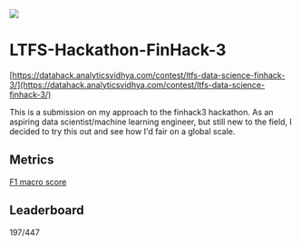 
![](https://datahack-prod.s3.ap-south-1.amazonaws.com/__sized__/contest_cover/cover_3_5Wo06ed-thumbnail-1200x1200.png)
# LTFS-Hackathon-FinHack-3
[https://datahack.analyticsvidhya.com/contest/ltfs-data-science-finhack-3/](https://datahack.analyticsvidhya.com/contest/ltfs-data-science-finhack-3/)

This is a submission on my approach to the finhack3 hackathon. As an aspiring data scientist/machine learning engineer, but still new to the field, I decided to try this out and see how I'd fair on a global scale.

## Metrics
[F1 macro score](https://scikit-learn.org/stable/modules/generated/sklearn.metrics.f1_score.html)

## Leaderboard
197/447

